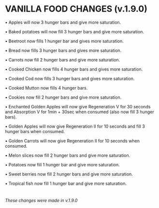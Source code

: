 # VANILLA FOOD CHANGES (v.1.9.0)
• Apples will now 3 hunger bars and give more saturation.

• Baked potatoes will now fill 3 hunger bars and give more saturation.

• Beetroot now fills 1 hunger bar and gives more saturation.

• Bread now fills 3 hunger bars and gives more saturation.

• Carrots now fill 2 hunger bars and give more saturation.

• Cooked Chicken now fills 4 hunger bars and gives more saturation.

• Cooked Cod now fills 3 hunger bars and gives more saturation.

• Cooked Mutton now fills 4 hunger bars.

• Cookies now fill 2 hunger bars and give more saturation.

• Enchanted Golden Apples will now give Regeneration V for 30 seconds and Absorption V for 1min + 30sec when consumed (also now fill 3 hunger bars).

• Golden Apples will now give Regeneration II for 10 seconds and fill 3 hunger bars when consumed.

• Golden Carrots will now give Regeneration II for 10 seconds when consumed.

• Melon slices now fill 2 hunger bars and give more saturation.

• Potatoes now fill 1 hunger bar and give more saturation.

• Sweet berries now fill 2 hunger bars and give more saturation.

• Tropical fish now fill 1 hunger bar and give more saturation.
#
*These changes were made in v.1.9.0*

